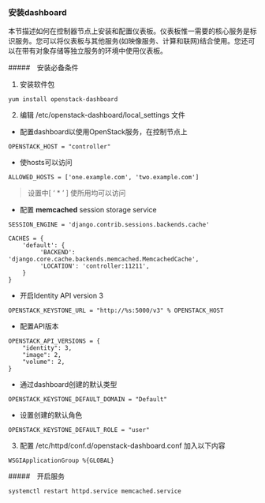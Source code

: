 ### 安装dashboard
 本节描述如何在控制器节点上安装和配置仪表板。仪表板惟一需要的核心服务是标识服务。您可以将仪表板与其他服务(如映像服务、计算和联网)结合使用。您还可以在带有对象存储等独立服务的环境中使用仪表板。

#####　安装必备条件

1. 安装软件包
```
yum install openstack-dashboard
```
2. 编辑 /etc/openstack-dashboard/local_settings 文件

* 配置dashboard以使用OpenStack服务，在控制节点上
```
OPENSTACK_HOST = "controller"
```

* 使hosts可以访问
```
ALLOWED_HOSTS = ['one.example.com', 'two.example.com']
```
>设置中[ ‘ * ’ ] 使所用均可以访问

* 配置 **memcached** session storage service

```
SESSION_ENGINE = 'django.contrib.sessions.backends.cache'

CACHES = {
    'default': {
         'BACKEND': 'django.core.cache.backends.memcached.MemcachedCache',
         'LOCATION': 'controller:11211',
    }
}

```
* 开启Identity API version 3
```
OPENSTACK_KEYSTONE_URL = "http://%s:5000/v3" % OPENSTACK_HOST
```

* 配置API版本

```
OPENSTACK_API_VERSIONS = {
    "identity": 3,
    "image": 2,
    "volume": 2,
}
```

* 通过dashboard创建的默认类型

```
OPENSTACK_KEYSTONE_DEFAULT_DOMAIN = "Default"

```

* 设置创建的默认角色

```
OPENSTACK_KEYSTONE_DEFAULT_ROLE = "user"

```

3. 配置
/etc/httpd/conf.d/openstack-dashboard.conf
加入以下内容
```
WSGIApplicationGroup %{GLOBAL}
```
#####　开启服务

```
systemctl restart httpd.service memcached.service
```
